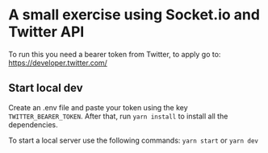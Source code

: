 # A small exercise using Socket.io and Twitter API

To run this you need a bearer token from Twitter, to apply go to: https://developer.twitter.com/

## Start local dev

Create an .env file and paste your token using the key `TWITTER_BEARER_TOKEN`. After that, run `yarn install` to install all the dependencies.

To start a local server use the following commands: `yarn start` or `yarn dev`